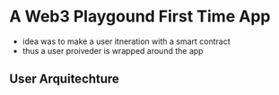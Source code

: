 # A Web3 Playgound First Time App

- idea was to make a user itneration with a smart contract
- thus a user proiveder is wrapped around the app

## User Arquitechture

